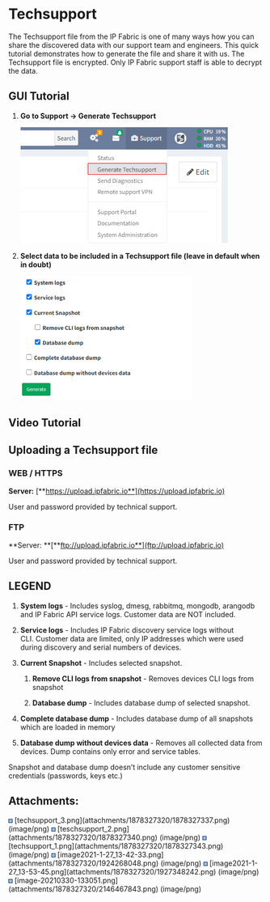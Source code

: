 # Techsupport

<div class="contentLayout2">

<div class="columnLayout fixed-width" layout="fixed-width">

<div class="cell normal" data-type="normal">

<div class="innerCell">

<div>

<div>

The Techsupport file from the IP Fabric is one of many ways how you can
share the discovered data with our support team and engineers. This
quick tutorial demonstrates how to generate the file and share it with
us. The Techsupport file is encrypted. Only IP Fabric support staff is
able to decrypt the data.

</div>

</div>

</div>

</div>

</div>

<div class="columnLayout two-equal" layout="two-equal">

<div class="cell normal" data-type="normal">

<div class="innerCell">

## GUI Tutorial

1.  **Go to Support -> Generate Techsupport**  

    <img src="attachments/1878327320/1924268048.png" class="image-center" loading="lazy" data-image-src="attachments/1878327320/1924268048.png" data-height="229" data-width="410" data-unresolved-comment-count="0" data-linked-resource-id="1924268048" data-linked-resource-version="1" data-linked-resource-type="attachment" data-linked-resource-default-alias="image2021-1-27_13-42-33.png" data-base-url="https://ipfabric.atlassian.net/wiki" data-linked-resource-content-type="image/png" data-linked-resource-container-id="1878327320" data-linked-resource-container-version="12" data-media-id="947384f0-91d4-4bfe-af5d-ad0f2d0a8ffd" data-media-type="file" />

2.  **Select data to be included in a Techsupport file (leave in default
    when in doubt)**  

    <img src="attachments/1878327320/2146467843.png?width=340" class="image-center" loading="lazy" data-image-src="attachments/1878327320/2146467843.png" data-height="365" data-width="505" data-unresolved-comment-count="0" data-linked-resource-id="2146467843" data-linked-resource-version="1" data-linked-resource-type="attachment" data-linked-resource-default-alias="image-20210330-133051.png" data-base-url="https://ipfabric.atlassian.net/wiki" data-linked-resource-content-type="image/png" data-linked-resource-container-id="1878327320" data-linked-resource-container-version="12" data-media-id="db76463a-5684-4154-9c13-2d2acef0cbb8" data-media-type="file" width="340" alt="Techsupport options" />

</div>

</div>

<div class="cell normal" data-type="normal">

<div class="innerCell">

## Video Tutorial

</div>

</div>

</div>

<div class="columnLayout fixed-width" layout="fixed-width">

<div class="cell normal" data-type="normal">

<div class="innerCell">

## Uploading a Techsupport file

</div>

</div>

</div>

<div class="columnLayout two-equal" layout="two-equal">

<div class="cell normal" data-type="normal">

<div class="innerCell">

### WEB / HTTPS

**Server:** [**https://upload.ipfabric.io**](https://upload.ipfabric.io)

User and password provided by technical support.

</div>

</div>

<div class="cell normal" data-type="normal">

<div class="innerCell">

### FTP

**Server: **[**ftp://upload.ipfabric.io**](ftp://upload.ipfabric.io)

User and password provided by technical support.

</div>

</div>

</div>

<div class="columnLayout fixed-width" layout="fixed-width">

<div class="cell normal" data-type="normal">

<div class="innerCell">

##  LEGEND

1.  **System logs** - Includes syslog, dmesg, rabbitmq, mongodb,
    arangodb and IP Fabric API service logs. Customer data are NOT
    included.

2.  **Service logs** - Includes IP Fabric discovery service logs without
    CLI. Customer data are limited, only IP addresses which were used
    during discovery and serial numbers of devices.

3.  **Current Snapshot** - Includes selected snapshot.

    1.  **Remove CLI logs from snapshot** - Removes devices CLI logs
        from snapshot

    2.  **Database dump** - Includes database dump of selected snapshot.

4.  **Complete database dump** - Includes database dump of all snapshots
    which are loaded in memory

5.  **Database dump without devices data** - Removes all collected data
    from devices. Dump contains only error and service tables.

<div>

<div>

Snapshot and database dump doesn’t include any customer sensitive
credentials (passwords, keys etc.)

</div>

</div>

  

  

  

</div>

</div>

</div>

</div>

<div class="pageSectionHeader">

## Attachments:

</div>

<div class="greybox" align="left">

<img src="images/icons/bullet_blue.gif" width="8" height="8" />
[techsupport_3.png](attachments/1878327320/1878327337.png) (image/png)  
<img src="images/icons/bullet_blue.gif" width="8" height="8" />
[teschsupport_2.png](attachments/1878327320/1878327340.png)
(image/png)  
<img src="images/icons/bullet_blue.gif" width="8" height="8" />
[techsupport_1.png](attachments/1878327320/1878327343.png) (image/png)  
<img src="images/icons/bullet_blue.gif" width="8" height="8" />
[image2021-1-27_13-42-33.png](attachments/1878327320/1924268048.png)
(image/png)  
<img src="images/icons/bullet_blue.gif" width="8" height="8" />
[image2021-1-27_13-53-45.png](attachments/1878327320/1927348242.png)
(image/png)  
<img src="images/icons/bullet_blue.gif" width="8" height="8" />
[image-20210330-133051.png](attachments/1878327320/2146467843.png)
(image/png)  

</div>
